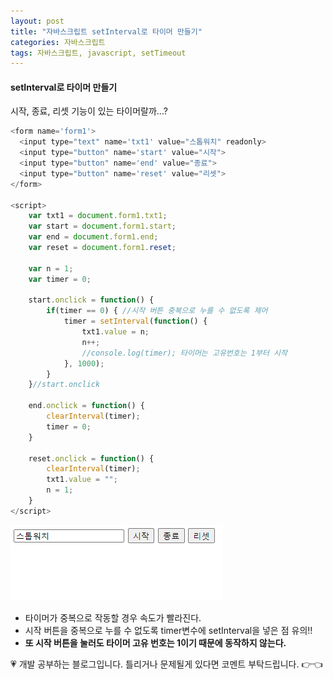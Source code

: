 ```yaml
---
layout: post
title: "자바스크립트 setInterval로 타이머 만들기"
categories: 자바스크립트
tags: 자바스크립트, javascript, setTimeout
---
```


#### setInterval로 타이머 만들기
시작, 종료, 리셋 기능이 있는 타이머랄까...?


```javascript
<form name='form1'>
  <input type="text" name='txt1' value="스톱워치" readonly>
  <input type="button" name='start' value="시작">
  <input type="button" name='end' value="종료">
  <input type="button" name='reset' value="리셋">
</form>

<script>
    var txt1 = document.form1.txt1;
    var start = document.form1.start;
    var end = document.form1.end;
    var reset = document.form1.reset;

    var n = 1;
    var timer = 0;

    start.onclick = function() {
        if(timer == 0) { //시작 버튼 중복으로 누를 수 없도록 제어
            timer = setInterval(function() {
                txt1.value = n;
                n++;
                //console.log(timer); 타이머는 고유번호는 1부터 시작
            }, 1000);
        }
    }//start.onclick

    end.onclick = function() {
        clearInterval(timer);
        timer = 0;
    }

    reset.onclick = function() {
        clearInterval(timer);
        txt1.value = "";
        n = 1;
    }
</script>
```

![jsp12_ex01](/image/jsp12_01.gif)
- 타이머가 중복으로 작동할 경우 속도가 빨라진다.
- 시작 버튼을 중복으로 누를 수 없도록 timer변수에 setInterval을 넣은 점 유의!!
- **또 시작 버튼을 눌러도 타이머 고유 번호는 1이기 때문에 동작하지 않는다.**

<div class="myc1" id="c1"><span>💗 개발 공부하는 블로그입니다. 틀리거나 문제될게 있다면 코멘트 부탁드립니다. 👉👈</span></div>
